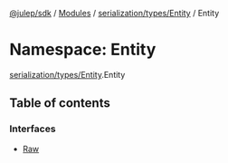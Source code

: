 [@julep/sdk](../README.md) / [Modules](../modules.md) / [serialization/types/Entity](serialization_types_Entity.md) / Entity

# Namespace: Entity

[serialization/types/Entity](serialization_types_Entity.md).Entity

## Table of contents

### Interfaces

- [Raw](../interfaces/serialization_types_Entity.Entity.Raw.md)
